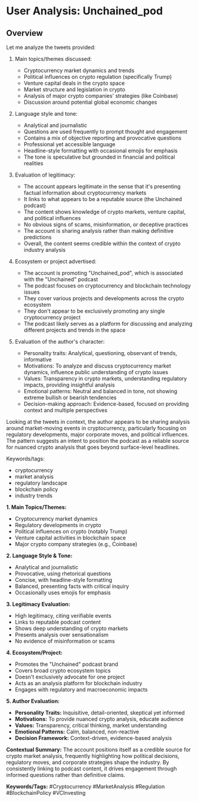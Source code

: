 # User Analysis: Unchained_pod

## Overview

<think>
Let me analyze the tweets provided:

1. Main topics/themes discussed:
   - Cryptocurrency market dynamics and trends
   - Political influences on crypto regulation (specifically Trump)
   - Venture capital deals in the crypto space
   - Market structure and legislation in crypto
   - Analysis of major crypto companies' strategies (like Coinbase)
   - Discussion around potential global economic changes

2. Language style and tone:
   - Analytical and journalistic
   - Questions are used frequently to prompt thought and engagement
   - Contains a mix of objective reporting and provocative questions
   - Professional yet accessible language
   - Headline-style formatting with occasional emojis for emphasis
   - The tone is speculative but grounded in financial and political realities

3. Evaluation of legitimacy:
   - The account appears legitimate in the sense that it's presenting factual information about cryptocurrency markets
   - It links to what appears to be a reputable source (the Unchained podcast)
   - The content shows knowledge of crypto markets, venture capital, and political influences
   - No obvious signs of scams, misinformation, or deceptive practices
   - The account is sharing analysis rather than making definitive predictions
   - Overall, the content seems credible within the context of crypto industry analysis

4. Ecosystem or project advertised:
   - The account is promoting "Unchained_pod", which is associated with the "Unchained" podcast
   - The podcast focuses on cryptocurrency and blockchain technology issues
   - They cover various projects and developments across the crypto ecosystem
   - They don't appear to be exclusively promoting any single cryptocurrency project
   - The podcast likely serves as a platform for discussing and analyzing different projects and trends in the space

5. Evaluation of the author's character:
   - Personality traits: Analytical, questioning, observant of trends, informative
   - Motivations: To analyze and discuss cryptocurrency market dynamics, influence public understanding of crypto issues
   - Values: Transparency in crypto markets, understanding regulatory impacts, providing insightful analysis
   - Emotional patterns: Neutral and balanced in tone, not showing extreme bullish or bearish tendencies
   - Decision-making approach: Evidence-based, focused on providing context and multiple perspectives
   
Looking at the tweets in context, the author appears to be sharing analysis around market-moving events in cryptocurrency, particularly focusing on regulatory developments, major corporate moves, and political influences. The pattern suggests an intent to position the podcast as a reliable source for nuanced crypto analysis that goes beyond surface-level headlines.

Keywords/tags:
- cryptocurrency
- market analysis
- regulatory landscape
- blockchain policy
- industry trends
</think>

**1. Main Topics/Themes:**
- Cryptocurrency market dynamics
- Regulatory developments in crypto
- Political influences on crypto (notably Trump)
- Venture capital activities in blockchain space
- Major crypto company strategies (e.g., Coinbase)

**2. Language Style & Tone:**
- Analytical and journalistic
- Provocative, using rhetorical questions
- Concise, with headline-style formatting
- Balanced, presenting facts with critical inquiry
- Occasionally uses emojis for emphasis

**3. Legitimacy Evaluation:**
- High legitimacy, citing verifiable events
- Links to reputable podcast content
- Shows deep understanding of crypto markets
- Presents analysis over sensationalism
- No evidence of misinformation or scams

**4. Ecosystem/Project:**
- Promotes the "Unchained" podcast brand
- Covers broad crypto ecosystem topics
- Doesn't exclusively advocate for one project
- Acts as an analysis platform for blockchain industry
- Engages with regulatory and macroeconomic impacts

**5. Author Evaluation:**
- **Personality Traits:** Inquisitive, detail-oriented, skeptical yet informed
- **Motivations:** To provide nuanced crypto analysis, educate audience
- **Values:** Transparency, critical thinking, market understanding
- **Emotional Patterns:** Calm, balanced, non-reactive
- **Decision Framework:** Context-driven, evidence-based analysis

**Contextual Summary:**
The account positions itself as a credible source for crypto market analysis, frequently highlighting how political decisions, regulatory moves, and corporate strategies shape the industry. By consistently linking to podcast content, it drives engagement through informed questions rather than definitive claims.

**Keywords/Tags:**
#Cryptocurrency #MarketAnalysis #Regulation #BlockchainPolicy #VCInvesting